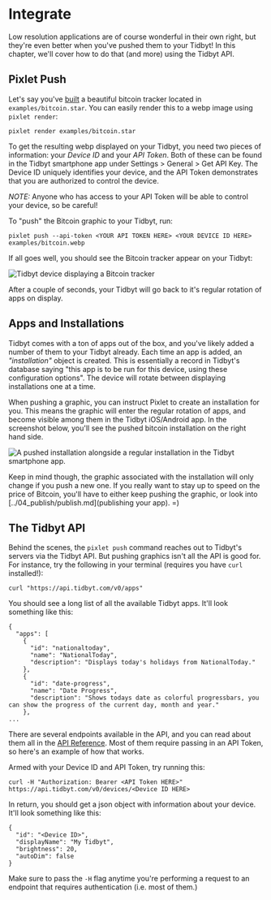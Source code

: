 # Integrate

Low resolution applications are of course wonderful in their own
right, but they're even better when you've pushed them to your Tidbyt!
In this chapter, we'll cover how to do that (and more) using the
Tidbyt API.

## Pixlet Push

Let's say you've [built](../02_build/build.md) a beautiful bitcoin
tracker located in `examples/bitcoin.star`. You can easily render this
to a webp image using `pixlet render`:

`pixlet render examples/bitcoin.star`

To get the resulting webp displayed on your Tidbyt, you need two
pieces of information: your _Device ID_ and your _API Token_. Both of
these can be found in the Tidbyt smartphone app under Settings >
General > Get API Key. The Device ID uniquely identifies your device,
and the API Token demonstrates that you are authorized to control the
device.

*NOTE:* Anyone who has access to your API Token will be able to
control your device, so be careful!

To "push" the Bitcoin graphic to your Tidbyt, run:

`pixlet push --api-token <YOUR API TOKEN HERE> <YOUR DEVICE ID HERE> examples/bitcoin.webp`

If all goes well, you should see the Bitcoin tracker appear on your Tidbyt:

![Tidbyt device displaying a Bitcoin tracker](img/tidbyt_2.jpg)

After a couple of seconds, your Tidbyt will go back to it's regular
rotation of apps on display.

## Apps and Installations

Tidbyt comes with a ton of apps out of the box, and you've likely
added a number of them to your Tidbyt already. Each time an app is
added, an _"installation"_ object is created. This is essentially a
record in Tidbyt's database saying "this app is to be run for this
device, using these configuration options". The device will rotate
between displaying installations one at a time.

When pushing a graphic, you can instruct Pixlet to create an
installation for you. This means the graphic will enter the regular
rotation of apps, and become visible among them in the Tidbyt
iOS/Android app. In the screenshot below, you'll see the pushed
bitcoin installation on the right hand side.

![A pushed installation alongside a regular installation in the Tidbyt smartphone app.](img/integrate_pushed_installation.png)

Keep in mind though, the graphic associated with the installation will
only change if you push a new one. If you really want to stay up to
speed on the price of Bitcoin, you'll have to either keep pushing the
graphic, or look into [../04_publish/publish.md](publishing your
app). =)

## The Tidbyt API

Behind the scenes, the `pixlet push` command reaches out to Tidbyt's
servers via the Tidbyt API. But pushing graphics isn't all the API is
good for. For instance, try the following in your terminal (requires
you have `curl` installed!):

`curl "https://api.tidbyt.com/v0/apps"`

You should see a long list of all the available Tidbyt apps. It'll
look something like this:

```
{
  "apps": [
    {
      "id": "nationaltoday",
      "name": "NationalToday",
      "description": "Displays today's holidays from NationalToday."
    },
    {
      "id": "date-progress",
      "name": "Date Progress",
      "description": "Shows todays date as colorful progressbars, you can show the progress of the current day, month and year."
    },
...
```

There are several endpoints available in the API, and you can read
about them all in the [API Reference](). Most of them require passing
in an API Token, so here's an example of how that works.


Armed with your Device ID and API Token, try running this:

`curl -H "Authorization: Bearer <API Token HERE>" https://api.tidbyt.com/v0/devices/<Device ID HERE>`

In return, you should get a json object with information about your device. It'll look something like this:

```
{
  "id": "<Device ID>",
  "displayName": "My Tidbyt",
  "brightness": 20,
  "autoDim": false
}
```

Make sure to pass the `-H` flag anytime you're performing a request to
an endpoint that requires authentication (i.e. most of them.)

